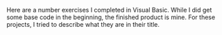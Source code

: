 Here are a number exercises I completed in Visual Basic. While I did get some base code in the beginning, the finished product is mine.
For these projects, I tried to describe what they are in their title. 
